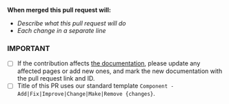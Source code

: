 **When merged this pull request will:**
- _Describe what this pull request will do_
- _Each change in a separate line_

### IMPORTANT
- [ ] If the contribution affects [the documentation](https://wiki.cluster-community.com/index.php/Category:Cluster_Community_Framework_(CMF3)), please update any affected pages or add new ones, and mark the new documentation with the pull request link and ID.
- [ ] Title of this PR uses our standard template `Component - Add|Fix|Improve|Change|Make|Remove {changes}`.
